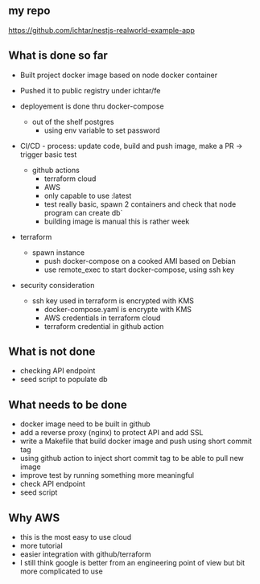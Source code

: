 ## my repo

https://github.com/ichtar/nestjs-realworld-example-app

## What is done so far

- Built project docker image based on node docker container
- Pushed it to public registry under ichtar/fe

- deployement is done thru docker-compose
	- out of the shelf postgres
        - using env variable to set password

- CI/CD
        - process: update code, build and push image, make a PR -> trigger basic test
	- github actions
        - terraform cloud
        - AWS
        - only capable to use :latest
        - test really basic, spawn 2 containers and check that node program can create db`
        - building image is manual this is rather week
 

- terraform
	- spawn instance
        - push docker-compose on a cooked AMI based on Debian
        - use remote_exec to start docker-compose, using ssh key

- security consideration
	- ssh key used in terraform is encrypted with KMS
        - docker-compose.yaml is encrypte with KMS
        - AWS credentials in terraform cloud
        - terraform credential in github action

## What is not done

- checking API endpoint
- seed script to populate db

## What needs to be done

- docker image need to be built in github
- add a reverse proxy (nginx) to protect API and add SSL
- write a Makefile that build docker image and push using short commit tag
- using github action to inject short commit tag to be able to pull new image
- improve test by running something more meaningful
- check API endpoint
- seed script

## Why AWS

- this is the most easy to use cloud
- more tutorial
- easier integration with github/terraform
- I still think google is better from an engineering point of view but bit more complicated to use

